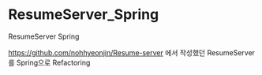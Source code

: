# ResumeServer_Spring
ResumeServer Spring

https://github.com/nohhyeonjin/Resume-server 에서 작성했던 ResumeServer를 Spring으로 Refactoring
